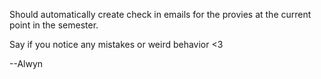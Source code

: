 Should automatically create check in emails for the provies at the current point in the semester.

Say if you notice any mistakes or weird behavior <3

--Alwyn
